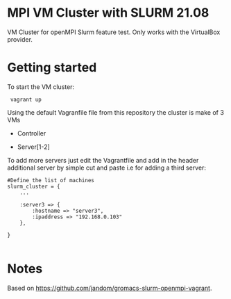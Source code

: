 # MPI VM Cluster with SLURM 21.08

VM Cluster for openMPI Slurm feature test. 
Only works with the VirtualBox provider.

# Getting started

To start the VM cluster:

```
 vagrant up
```
Using the default Vagranfile file from this repository the cluster
is make of 3 VMs

- Controller

- Server[1-2]

To add more servers just edit the Vagrantfile and add in the header additional
server by simple cut and paste i.e for adding a third server:

```
#Define the list of machines
slurm_cluster = {
    ...   

    :server3 => {
        :hostname => "server3",
        :ipaddress => "192.168.0.103"
    },
    
}


```



# Notes
Based on https://github.com/jandom/gromacs-slurm-openmpi-vagrant.
